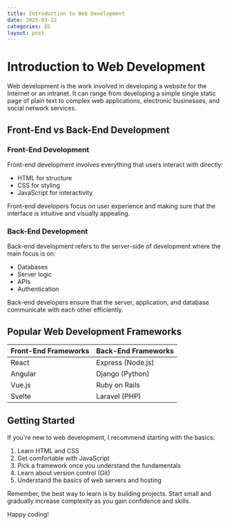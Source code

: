 ```yaml
---
title: Introduction to Web Development
date: 2025-03-12
categories: EG
layout: post
---
```


# Introduction to Web Development

Web development is the work involved in developing a website for the Internet or an intranet. It can range from developing a simple single static page of plain text to complex web applications, electronic businesses, and social network services.

## Front-End vs Back-End Development

### Front-End Development
Front-end development involves everything that users interact with directly:

- HTML for structure
- CSS for styling
- JavaScript for interactivity

Front-end developers focus on user experience and making sure that the interface is intuitive and visually appealing.

### Back-End Development
Back-end development refers to the server-side of development where the main focus is on:

- Databases
- Server logic
- APIs
- Authentication

Back-end developers ensure that the server, application, and database communicate with each other efficiently.

## Popular Web Development Frameworks

| Front-End Frameworks | Back-End Frameworks |
|----------------------|--------------------|
| React                | Express (Node.js)  |
| Angular              | Django (Python)    |
| Vue.js               | Ruby on Rails      |
| Svelte               | Laravel (PHP)      |

## Getting Started

If you're new to web development, I recommend starting with the basics:

1. Learn HTML and CSS
2. Get comfortable with JavaScript
3. Pick a framework once you understand the fundamentals
4. Learn about version control (Git)
5. Understand the basics of web servers and hosting

Remember, the best way to learn is by building projects. Start small and gradually increase complexity as you gain confidence and skills.

Happy coding! 